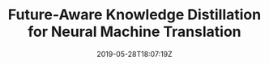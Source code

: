 ---
title: "Future-Aware Knowledge Distillation for Neural Machine Translation"
authors:
- Biao Zhang
- Deyi Xiong
- Jinsong Su
- Jiebo Luo
author_notes:
- 
- 
- "通讯作者"
- 
date: "2019-05-28T18:07:19Z"
publishDate: "2025-05-28T18:07:19Z"
publication_types: [1）文本机器翻译]
publication: "**IEEE/ACM Transactions on Audio, Speech and Language Processing.** (CCF-B类)"
---